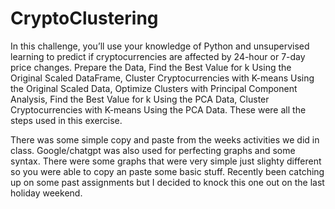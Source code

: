 # CryptoClustering

In this challenge, you’ll use your knowledge of Python and unsupervised learning to predict if cryptocurrencies are affected by 24-hour or 7-day price changes.
Prepare the Data, Find the Best Value for k Using the Original Scaled DataFrame, Cluster Cryptocurrencies with K-means Using the Original Scaled Data, Optimize Clusters with Principal Component Analysis, Find the Best Value for k Using the PCA Data, Cluster Cryptocurrencies with K-means Using the PCA Data. These were all the steps used in this exercise.

There was some simple copy and paste from the weeks activities we did in class. Google/chatgpt was also used for perfecting graphs and some syntax. There were some graphs that were very simple just slighty different so you were able to copy an paste some basic stuff. Recently been catching up on some past assignments but I decided to knock this one out on the last holiday weekend. 
